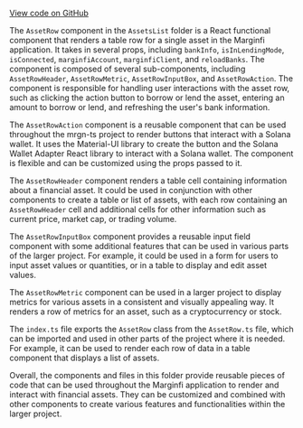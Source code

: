 [View code on GitHub](https://github.com/mrgnlabs/mrgn-ts/.autodoc/docs/json/apps/marginfi-v2-ui/src/components/AssetsList/AssetRow)

The `AssetRow` component in the `AssetsList` folder is a React functional component that renders a table row for a single asset in the Marginfi application. It takes in several props, including `bankInfo`, `isInLendingMode`, `isConnected`, `marginfiAccount`, `marginfiClient`, and `reloadBanks`. The component is composed of several sub-components, including `AssetRowHeader`, `AssetRowMetric`, `AssetRowInputBox`, and `AssetRowAction`. The component is responsible for handling user interactions with the asset row, such as clicking the action button to borrow or lend the asset, entering an amount to borrow or lend, and refreshing the user's bank information.

The `AssetRowAction` component is a reusable component that can be used throughout the mrgn-ts project to render buttons that interact with a Solana wallet. It uses the Material-UI library to create the button and the Solana Wallet Adapter React library to interact with a Solana wallet. The component is flexible and can be customized using the props passed to it.

The `AssetRowHeader` component renders a table cell containing information about a financial asset. It could be used in conjunction with other components to create a table or list of assets, with each row containing an `AssetRowHeader` cell and additional cells for other information such as current price, market cap, or trading volume.

The `AssetRowInputBox` component provides a reusable input field component with some additional features that can be used in various parts of the larger project. For example, it could be used in a form for users to input asset values or quantities, or in a table to display and edit asset values.

The `AssetRowMetric` component can be used in a larger project to display metrics for various assets in a consistent and visually appealing way. It renders a row of metrics for an asset, such as a cryptocurrency or stock.

The `index.ts` file exports the `AssetRow` class from the `AssetRow.ts` file, which can be imported and used in other parts of the project where it is needed. For example, it can be used to render each row of data in a table component that displays a list of assets.

Overall, the components and files in this folder provide reusable pieces of code that can be used throughout the Marginfi application to render and interact with financial assets. They can be customized and combined with other components to create various features and functionalities within the larger project.
